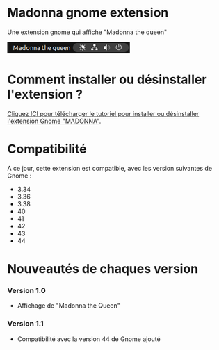 # Madonna gnome extension
Une extension gnome qui affiche "Madonna the queen"

 ![alt text](https://github.com/WedoneOfficiel/Madonna-gnome-extension/blob/e66e264515af8c61f9941c2703cf64be8a55576b/demo.png) 

# Comment installer ou désinstaller l'extension ?
[Cliquez ICI pour télécharger le tutoriel pour installer ou désinstaller l'extension Gnome "MADONNA"](https://github.com/WedoneOfficiel/Madonna-gnome-extension/raw/main/Comment%20installer%20ou%20d%C3%A9sinstaller%20l'extension%20Madonna.pdf).      

# Compatibilité
A ce jour, cette extension est compatible, avec les version suivantes de Gnome :
- 3.34 
- 3.36 
- 3.38 
- 40 
- 41 
- 42 
- 43
- 44

# Nouveautés de chaques version
### Version 1.0
- Affichage de "Madonna the Queen"

### Version 1.1
- Compatibilité avec la version 44 de Gnome ajouté
